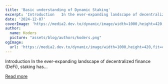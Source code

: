 ```yaml
---
title: 'Basic understanding of Dynamic Staking'
excerpt: 'Introduction   In the ever-expanding landscape of decentralized finance (DeFi), staking has...'
date: '2024-12-07'
coverImage: 'https://media2.dev.to/dynamic/image/width=1000,height=420,fit=cover,gravity=auto,format=auto/https%3A%2F%2Fdev-to-uploads.s3.amazonaws.com%2Fuploads%2Farticles%2Fn01ewxfvsb19uirx3fq4.jpg'
author:
  name: Koders
  picture: "assets/blog/authors/koders.png"
ogImage:
  url: 'https://media2.dev.to/dynamic/image/width=1000,height=420,fit=cover,gravity=auto,format=auto/https%3A%2F%2Fdev-to-uploads.s3.amazonaws.com%2Fuploads%2Farticles%2Fn01ewxfvsb19uirx3fq4.jpg'
---
```


Introduction   In the ever-expanding landscape of decentralized finance (DeFi), staking has...

[Read more](https://dev.to/marksantiago02/basic-understanding-of-dynamic-staking-2e9l)
